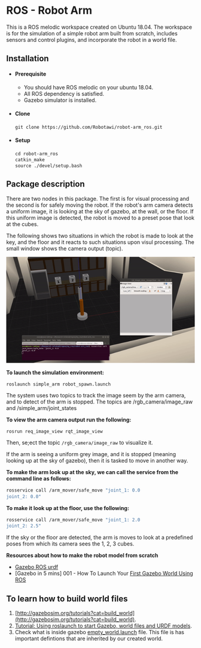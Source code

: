 # ROS - Robot Arm
This is a ROS melodic workspace created on Ubuntu 18.04. The workspace is for the simulation of a simple robot arm built from scratch, includes sensors and control plugins, and incorporate the robot in a world file.

## Installation

- #### Prerequisite
    - You should have ROS melodic on your ubuntu 18.04.
    - All ROS dependency is satisfied.
    - Gazebo simulator is installed.

- #### Clone

    ```
    git clone https://github.com/Robotawi/robot-arm_ros.git
    ```

- #### Setup
    ```
    cd robot-arm_ros
    catkin_make
    source ./devel/setup.bash
    ```
## Package description
There are two nodes in this package. The first is for visual processing and the second is for safely moving the robot. If the robot's arm camera detects a uniform image, it is looking at the sky of gazebo, at the wall, or the floor. If this uniform image is detected, the robot is moved to a preset pose that look at the cubes.

The following shows two situations in which the robot is made to look at the key, and the floor and it reacts to such situations upon visul processing. The small window shows the camera output (topic).

![](./pkg_images/simple_arm_action.gif)

**To launch the simulation environment:**
```
roslaunch simple_arm robot_spawn.launch
```
The system uses two topics to track the image seem by the arm camera, and to detect of the arm is stopped. The topics are /rgb_camera/image_raw and /simple_arm/joint_states

**To view the arm camera output run the following:**
```
rosrun req_image_view rqt_image_view
```
Then, se;ect the topic `/rgb_camera/image_raw` to visualize it.

If the arm is seeing a uniform grey image, and it is stopped (meaning looking up at the sky of gazebo), then it is tasked to move in another way. 

**To make the arm look up at the sky, we can call the service from the command line as follows:**
```sh
rosservice call /arm_mover/safe_move "joint_1: 0.0
joint_2: 0.0"
```
**To make it look up at the floor, use the following:**
```sh
rosservice call /arm_mover/safe_move "joint_1: 2.0
joint_2: 2.5"
```

If the sky or the floor are detected, the arm is moves to look at a predefined poses from which its camera sees the 1, 2, 3 cubes.


**Resources about how to make the robot model from scratch**
- [Gazebo ROS urdf](http://gazebosim.org/tutorials?tut=ros_urdf)
- [Gazebo in 5 mins] 001 - How To Launch Your [First Gazebo World Using ROS](https://www.youtube.com/watch?v=qi2A32WgRqI)

## To learn how to build world files
1. [http://gazebosim.org/tutorials?cat=build_world](http://gazebosim.org/tutorials?cat=build_world).
2. [Tutorial: Using roslaunch to start Gazebo, world files and URDF models](http://gazebosim.org/tutorials?tut=ros_roslaunch&cat=connect_ros).
3. Check what is inside gazebo [empty_world.launch](https://github.com/ros-simulation/gazebo_ros_pkgs/blob/kinetic-devel/gazebo_ros/launch/empty_world.launch) file. This file is has important defintions that are inherited by our created world. 